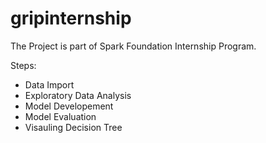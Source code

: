 # gripinternship

The Project is part of Spark Foundation Internship Program.

Steps:
- Data Import
- Exploratory Data Analysis
- Model Developement
- Model Evaluation
- Visauling Decision Tree
